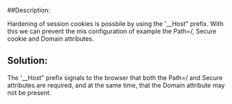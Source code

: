 ##Description:

Hardening of session cookies is possbile by using the '__Host" prefix. With this we can prevent the mis configuration of example the Path=/, Secure cookie and Domain attributes. 


## Solution:

The '__Host" prefix signals to the browser that both the Path=/ and Secure attributes are required, 
and at the same time, that the Domain attribute may not be present.